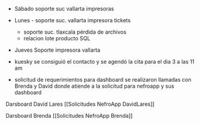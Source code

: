 - Sábado soporte suc vallarta impresoras

- Lunes - soporte suc. vallarta impresora tickets  
	- soporte suc. tlaxcala pérdida de archivos
	 - relacion lote producto SQL

- Jueves Soporte impresora vallarta

- kuesky se consiguió el contacto y se agendó la cita para el dia 3 a las 11 am
- solicitud de requerimientos para dashboard se realizaron llamadas con Brenda y David donde atiende a la solicitud para nefroapp y sus dashboard


Darsboard David Lares  [[Solicitudes NefroApp DavidLares]]
  

Darsboard Brenda [[Solicitudes NefroApp Brenda]]